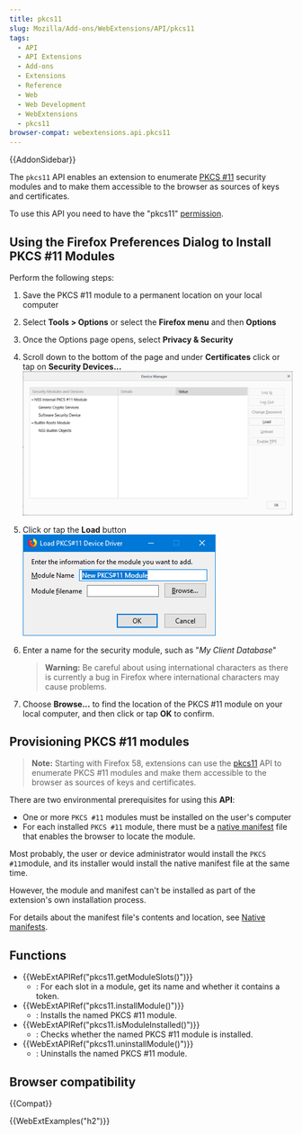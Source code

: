 ```yaml
---
title: pkcs11
slug: Mozilla/Add-ons/WebExtensions/API/pkcs11
tags:
  - API
  - API Extensions
  - Add-ons
  - Extensions
  - Reference
  - Web
  - Web Development
  - WebExtensions
  - pkcs11
browser-compat: webextensions.api.pkcs11
---
```

{{AddonSidebar}}

The `pkcs11` API enables an extension to enumerate [PKCS #11](https://en.wikipedia.org/wiki/PKCS_11) security modules and to make them accessible to the browser as sources of keys and certificates.

To use this API you need to have the "pkcs11" [permission](/en-US/docs/Mozilla/Add-ons/WebExtensions/manifest.json/permissions).

## Using the Firefox Preferences Dialog to Install PKCS #11 Modules

Perform the following steps:

1. Save the PKCS #11 module to a permanent location on your local computer
2. Select **Tools > Options** or select the **Firefox menu** and then **Options**
3. Once the Options page opens, select **Privacy & Security**
4. Scroll down to the bottom of the page and under **Certificates** click or tap on **Security Devices...
    ![](device_manager.png)**
5. Click or tap the **Load** button
    ![](load_device_driver.png)
6. Enter a name for the security module, such as "_My Client Database_"

    > **Warning:** Be careful about using international characters as there is currently a bug in Firefox where international characters may cause problems.

7. Choose **Browse...** to find the location of the PKCS #11 module on your local computer, and then click or tap **OK** to confirm.

## Provisioning PKCS #11 modules

> **Note:** Starting with Firefox 58, extensions can use the [pkcs11](/en-US/docs/Mozilla/Add-ons/WebExtensions/API/pkcs11) API to enumerate PKCS #11 modules and make them accessible to the browser as sources of keys and certificates.

There are two environmental prerequisites for using this **API**:

- One or more `PKCS #11` modules must be installed on the user's computer
- For each installed `PKCS #11` module, there must be a [native manifest](/en-US/docs/Mozilla/Add-ons/WebExtensions/Native_manifests) file that enables the browser to locate the module.

Most probably, the user or device administrator would install the `PKCS #11`module, and its installer would install the native manifest file at the same time.

However, the module and manifest can't be installed as part of the extension's own installation process.

For details about the manifest file's contents and location, see [Native manifests](/en-US/docs/Mozilla/Add-ons/WebExtensions/Native_manifests).

## Functions

- {{WebExtAPIRef("pkcs11.getModuleSlots()")}}
  - : For each slot in a module, get its name and whether it contains a token.
- {{WebExtAPIRef("pkcs11.installModule()")}}
  - : Installs the named PKCS #11 module.
- {{WebExtAPIRef("pkcs11.isModuleInstalled()")}}
  - : Checks whether the named PKCS #11 module is installed.
- {{WebExtAPIRef("pkcs11.uninstallModule()")}}
  - : Uninstalls the named PKCS #11 module.

## Browser compatibility

{{Compat}}

{{WebExtExamples("h2")}}
